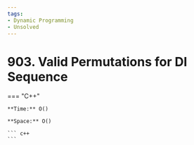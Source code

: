 ```yaml
---
tags:
- Dynamic Programming
- Unsolved
---
```



# 903. Valid Permutations for DI Sequence

=== "C++"

    **Time:** O()

    **Space:** O()

    ``` c++
    ```